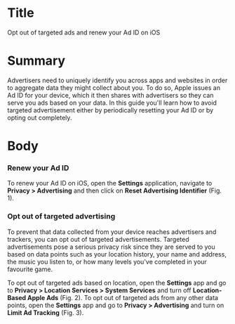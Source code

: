 # Title #
Opt out of targeted ads and renew your Ad ID on iOS

# Summary #
Advertisers need to uniquely identify you across apps and websites in order to aggregate data they might collect about
you. To do so, Apple issues an Ad ID for your device, which it then shares with advertisers so they can serve you ads
based on your data. In this guide you'll learn how to avoid targeted advertisement either by periodically resetting your
Ad ID or by opting out completely.

# Body #

### Renew your Ad ID ###
To renew your Ad ID on iOS, open the **Settings** application, navigate to **Privacy > Advertising** and then
click on **Reset Advertising Identifier** (Fig. 1).

### Opt out of targeted advertising ###
To prevent that data collected from your device reaches advertisers and trackers, you can opt out of targeted
advertisements. Targeted advertisements pose a serious privacy risk since they are served to you based on data points
such as your location history, your name and address, the music you listen to, or how many levels you've completed in
your favourite game.

To opt out of targeted ads based on location, open the **Settings** app and go to **Privacy > Location Services > System
Services** and turn off **Location-Based Apple Ads** (Fig. 2). To opt out of targeted ads from any other data points,
open the **Settings** app and go to **Privacy > Advertising** and turn on **Limit Ad Tracking** (Fig. 3).
